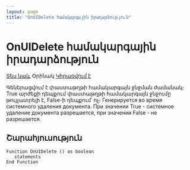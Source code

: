 ```yaml
---
layout: page
title: "OnUIDelete համակարգային իրադարձություն"
---
```


# OnUIDelete համակարգային իրադարձություն


[Տես նաև](../scriptstproced.md) Օրինակ [Կիրառվում է](../Defs/doc.md)


Գեներացվում է փաստաթղթի համակարգայն ջնջման ժամանակ։ True արժեքի դեպքում փաստաթղթի համակարգայն ջնջումը թույլատրելի է, False-ի դեպքում՝ ոչ։ 
Генерируется во время системного удаления документа. При значении True - системное удаление документа разрешается, при значении False - не разрешается.

## Շարահյուսություն

```as4x
Function OnUIDelete () as boolean
   statements
End Function
```
